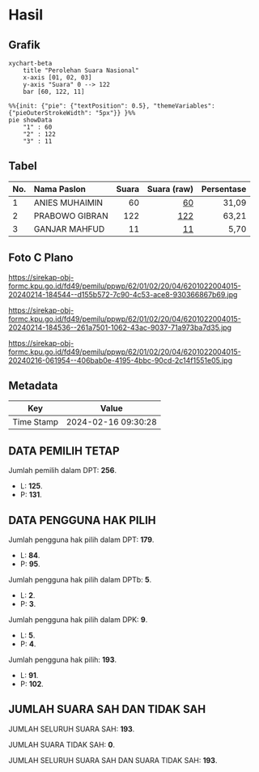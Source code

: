 # Hasil

## Grafik

```mermaid
xychart-beta
    title "Perolehan Suara Nasional"
    x-axis [01, 02, 03]
    y-axis "Suara" 0 --> 122
    bar [60, 122, 11]
```

```mermaid
%%{init: {"pie": {"textPosition": 0.5}, "themeVariables": {"pieOuterStrokeWidth": "5px"}} }%%
pie showData
    "1" : 60
    "2" : 122
    "3" : 11
```

## Tabel

| No. | Nama Paslon    | Suara | Suara (raw) | Persentase |
|:--- |:-------------- | -----:| -----------:| ----------:|
| 1   | ANIES MUHAIMIN | 60    | [60][p-1]   | 31,09      |
| 2   | PRABOWO GIBRAN | 122   | [122][p-2]  | 63,21      |
| 3   | GANJAR MAHFUD  | 11    | [11][p-3]   | 5,70       |


[p-1]: https://github.com/gigit-pemilu/pemilu-2024/blob/main/pilpres/hitung-suara/sub/62-kalimantan-tengah/sub/01-kotawaringin-barat/sub/02-arut-selatan/sub/2004-pasir-panjang/sub/015-tps/sub/paslon-1.txt
[p-2]: https://github.com/gigit-pemilu/pemilu-2024/blob/main/pilpres/hitung-suara/sub/62-kalimantan-tengah/sub/01-kotawaringin-barat/sub/02-arut-selatan/sub/2004-pasir-panjang/sub/015-tps/sub/paslon-2.txt
[p-3]: https://github.com/gigit-pemilu/pemilu-2024/blob/main/pilpres/hitung-suara/sub/62-kalimantan-tengah/sub/01-kotawaringin-barat/sub/02-arut-selatan/sub/2004-pasir-panjang/sub/015-tps/sub/paslon-3.txt

## Foto C Plano

https://sirekap-obj-formc.kpu.go.id/fd49/pemilu/ppwp/62/01/02/20/04/6201022004015-20240214-184544--d155b572-7c90-4c53-ace8-930366867b69.jpg

https://sirekap-obj-formc.kpu.go.id/fd49/pemilu/ppwp/62/01/02/20/04/6201022004015-20240214-184536--261a7501-1062-43ac-9037-71a973ba7d35.jpg

https://sirekap-obj-formc.kpu.go.id/fd49/pemilu/ppwp/62/01/02/20/04/6201022004015-20240216-061954--406bab0e-4195-4bbc-90cd-2c14f1551e05.jpg


## Metadata

| Key        | Value               |
| ---------- | ------------------- |
| Time Stamp | 2024-02-16 09:30:28 |


## DATA PEMILIH TETAP

Jumlah pemilih dalam DPT: **256**.
 * L: **125**.
 * P: **131**.

## DATA PENGGUNA HAK PILIH

Jumlah pengguna hak pilih dalam DPT: **179**.
 * L: **84**.
 * P: **95**.

Jumlah pengguna hak pilih dalam DPTb: **5**.
 * L: **2**.
 * P: **3**.

Jumlah pengguna hak pilih dalam DPK: **9**.
 * L: **5**.
 * P: **4**.

Jumlah pengguna hak pilih: **193**.
 * L: **91**.
 * P: **102**.

## JUMLAH SUARA SAH DAN TIDAK SAH

JUMLAH SELURUH SUARA SAH: **193**.

JUMLAH SUARA TIDAK SAH: **0**.

JUMLAH SELURUH SUARA SAH DAN SUARA TIDAK SAH: **193**.



